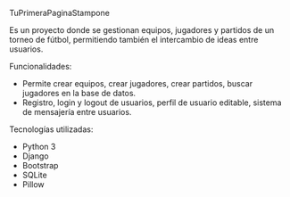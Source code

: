 TuPrimeraPaginaStampone

Es un proyecto donde se gestionan equipos, jugadores y partidos de un torneo de fútbol, permitiendo también el intercambio de ideas entre usuarios.

Funcionalidades: 
- Permite crear equipos, crear jugadores, crear partidos, buscar jugadores en la base de datos.
- Registro, login y logout de usuarios, perfil de usuario editable, sistema de mensajería entre usuarios.

Tecnologías utilizadas:
- Python 3
- Django
- Bootstrap
- SQLite
- Pillow
